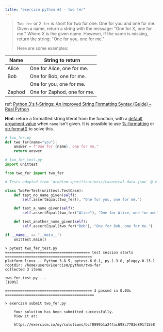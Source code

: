 ```yaml
---
title: "exercism python #2 - two fer"
---
```


> `Two-fer` or `2-fer` is short for two for one. One for you and one for me.
> Given a name, return a string with the message: "One for X, one for me." Where X is the given name.
> However, if the name is missing, return the string: "One for you, one for me."
> 
> Here are some examples:

|Name    |String to return           |
|--------|---------------------------|
|Alice   |One for Alice, one for me. |
|Bob     |One for Bob, one for me.   |
|        |One for you, one for me.   |
|Zaphod  |One for Zaphod, one for me.|

ref: [Python 3's f-Strings: An Improved String Formatting Syntax (Guide) – Real Python](https://realpython.com/python-f-strings/#f-strings-a-new-and-improved-way-to-format-strings-in-python)

**Hint**: return a formatted string literal from the function, with a [default argument value](https://docs.python.org/3/tutorial/controlflow.html#default-argument-values) when `name` isn't given. It is possible to use [%-formatting](https://realpython.com/python-f-strings/#option-1-formatting) or [str.format()](https://realpython.com/python-f-strings/#option-2-strformat) to solve this.

``` python
# two_fer.py
def two_fer(name="you"):
    answer = f"One for {name}, one for me."
    return answer

# two_fer_test.py
import unittest

from two_fer import two_fer

# Tests adapted from `problem-specifications//canonical-data.json` @ v1.2.0

class TwoFerTest(unittest.TestCase):
    def test_no_name_given(self):
        self.assertEqual(two_fer(), "One for you, one for me.")

    def test_a_name_given(self):
        self.assertEqual(two_fer("Alice"), "One for Alice, one for me.")

    def test_another_name_given(self):
        self.assertEqual(two_fer("Bob"), "One for Bob, one for me.")

if __name__ == "__main__":
    unittest.main()
```

``` shell
> pytest two_fer_test.py
======================================= test session starts ========================================
platform linux -- Python 3.8.5, pytest-6.0.1, py-1.9.0, pluggy-0.13.1
rootdir: /home/user0/Exercism/python/two-fer
collected 3 items                                                                                  

two_fer_test.py ...                                                                          [100%]

======================================== 3 passed in 0.03s =========================================

> exercism submit two_fer.py

    Your solution has been submitted successfully.
    View it at:
    
    https://exercism.io/my/solutions/bcf0899b1a244ac698c7783e891f1558
```

